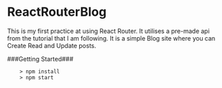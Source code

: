 # ReactRouterBlog
This is my first practice at using React Router. It utilises a pre-made api from the tutorial that I am following. It is a simple Blog site where you can Create Read and Update posts.


###Getting Started###
```
	> npm install
	> npm start
```
